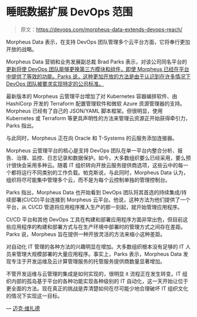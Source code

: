 # 睡眠数据扩展 DevOps 范围

> 原文：<https://devops.com/morpheus-data-extends-devops-reach/>

Morpheus Data 表示，在支持 DevOps 团队管理多个云平台方面，它将奉行更加开放的战略。

Morpheus Data 营销和业务发展副总裁 Brad Parks 表示，对该公司同名平台的[更新将使 DevOps 团队能够更换第三方模块和组件，即使 Morpheus 已经在平台中提供了等效的功能。Parks 说，这种更加开放的方法是由于认识到在许多情况下 DevOps 团队被要求实现特定的公司标准。](https://www.businesswire.com/news/home/20180426005523/en/Morpheus-Data-Expands-Multi-Cloud-DevOps-Automation-Enables)

最新版本的 Morpheus 云管理平台增加了对 Kubernetes 容器编排软件、由 HashiCorp 开发的 Terraform 配置管理软件和微软 Azure 资源管理器的支持。Morpheus 已经有了自己的 JSON/YAML 脚本框架。但很明显，使用 Kubernetes 或 Terraform 等更具声明性的方法来管理云资源正开始获得牵引力，Parks 指出。

与此同时，Morpheus 正在向 Oracle 和 T-Systems 的云服务添加连接器。

Morpheus 云管理平台的核心是支持 DevOps 团队在单一平台内整合分析、报告、治理、监控、日志记录和数据保护。如今，大多数组织要么已经采用，要么预计很快会采用多种云。随着 IT 组织转向开放云服务提供商选项，这些云中的每一个都将运行不同类别的工作负载。帕克斯说，与此同时，Morpheus Data 认为，组织将尽可能集中管理多个云，而不是为每个云控制单独的管理控制台。

Parks 指出，Morpheus Data 也开始看到 DevOps 团队将其首选的持续集成/持续部署(CI/CD)平台连接到 Morpheus 云平台。他说，这种方法为他们提供了一个平台，从 CI/CD 管道将应用程序推入生产的那一刻起，就开始管理应用程序。

CI/CD 平台和其他 DevOps 工具在构建和部署应用程序方面非常出色，但目前这些应用程序的构建和部署方式与在生产环境中部署时的管理方式之间存在差距。Parks 说，Morpheus 旨在提供一种开放灵活的方法来缩小这种差距。

对自动化 IT 管理的各种方法的兴趣明显在增加。大多数组织根本没有足够的 IT 人员来管理大规模部署的大量应用程序。事实上，Parks 表示，Morpheus Data 发现专注于开发运维及云计算管理服务的托管服务提供商数量显著增加。

不管开发运维与云管理的集成是如何实现的，很明显 it 流程正在发生转变。IT 组织内部的孤岛基于平台的各种功能实现各种级别的 IT 自动化，这一天开始让位于更全面的方法。现在真正的挑战是弄清楚如何在尽可能少地合理破坏 IT 组织文化的情况下实现这一目标。

— [迈克·维扎德](https://devops.com/author/mike-vizard/)